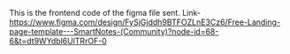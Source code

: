 This is the frontend code of the figma file sent.
Link- https://www.figma.com/design/FySjGjddh9BTFOZLnE3Cz6/Free-Landing-page-template---SmartNotes-(Community)?node-id=68-6&t=dt9WYdbl6UlTRrOF-0
